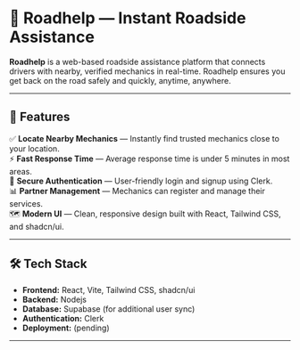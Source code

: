 # 🚗 Roadhelp — Instant Roadside Assistance

**Roadhelp** is a web-based roadside assistance platform that connects drivers with nearby, verified mechanics in real-time. Roadhelp ensures you get back on the road safely and quickly, anytime, anywhere.

---

## 📌 Features

✅ **Locate Nearby Mechanics** — Instantly find trusted mechanics close to your location.  
⚡ **Fast Response Time** — Average response time is under 5 minutes in most areas.  
🔐 **Secure Authentication** — User-friendly login and signup using Clerk.  
📊 **Partner Management** — Mechanics can register and manage their services.  
🗺️ **Modern UI** — Clean, responsive design built with React, Tailwind CSS, and shadcn/ui.

---

## 🛠️ Tech Stack

- **Frontend:** React, Vite, Tailwind CSS, shadcn/ui  
- **Backend:** Nodejs
- **Database:** Supabase (for additional user sync)  
- **Authentication:** Clerk  
- **Deployment:** (pending)

---



